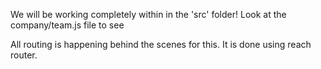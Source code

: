 We will be working completely within in the 'src' folder! Look at the company/team.js file to see

All routing is happening behind the scenes for this. It is done using reach router.

